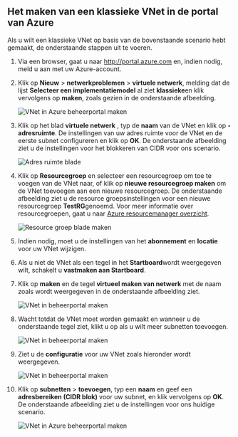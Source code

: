 ## <a name="how-to-create-a-classic-vnet-in-the-azure-portal"></a>Het maken van een klassieke VNet in de portal van Azure

Als u wilt een klassieke VNet op basis van de bovenstaande scenario hebt gemaakt, de onderstaande stappen uit te voeren.

1. Via een browser, gaat u naar http://portal.azure.com en, indien nodig, meld u aan met uw Azure-account.
2. Klik op **Nieuw** > **netwerkproblemen** > **virtuele netwerk**, melding dat de lijst **Selecteer een implementatiemodel** al ziet **klassieke**en klik vervolgens op **maken**, zoals gezien in de onderstaande afbeelding.

    ![VNet in Azure beheerportal maken](./media/virtual-networks-create-vnet-classic-pportal-include/vnet-create-pportal-figure1.gif)

3. Klik op het blad **virtuele netwerk** , typ de **naam** van de VNet en klik op **-adresruimte**. De instellingen van uw adres ruimte voor de VNet en de eerste subnet configureren en klik op **OK**. De onderstaande afbeelding ziet u de instellingen voor het blokkeren van CIDR voor ons scenario.

    ![Adres ruimte blade](./media/virtual-networks-create-vnet-classic-pportal-include/vnet-create-pportal-figure2.png)

4. Klik op **Resourcegroep** en selecteer een resourcegroep om toe te voegen van de VNet naar, of klik op **nieuwe resourcegroep maken** om de VNet toevoegen aan een nieuwe resourcegroep. De onderstaande afbeelding ziet u de resource groepsinstellingen voor een nieuwe resourcegroep **TestRG**genoemd. Voor meer informatie over resourcegroepen, gaat u naar [Azure resourcemanager overzicht](../articles/virtual-network/resource-group-overview.md#resource-groups).

    ![Resource groep blade maken](./media/virtual-networks-create-vnet-classic-pportal-include/vnet-create-pportal-figure3.png)

5. Indien nodig, moet u de instellingen van het **abonnement** en **locatie** voor uw VNet wijzigen. 

6. Als u niet de VNet als een tegel in het **Startboard**wordt weergegeven wilt, schakelt u **vastmaken aan Startboard**. 

7. Klik op **maken** en de tegel **virtueel maken van netwerk** met de naam zoals wordt weergegeven in de onderstaande afbeelding ziet.

    ![VNet in beheerportal maken](./media/virtual-networks-create-vnet-classic-pportal-include/vnet-create-pportal-figure4.png)

8. Wacht totdat de VNet moet worden gemaakt en wanneer u de onderstaande tegel ziet, klikt u op als u wilt meer subnetten toevoegen.

    ![VNet in beheerportal maken](./media/virtual-networks-create-vnet-classic-pportal-include/vnet-create-pportal-figure5.png)

9. Ziet u de **configuratie** voor uw VNet zoals hieronder wordt weergegeven. 

    ![VNet in beheerportal maken](./media/virtual-networks-create-vnet-classic-pportal-include/vnet-create-pportal-figure6.png)

10. Klik op **subnetten** > **toevoegen**, typ een **naam** en geef een **adresbereiken (CIDR blok)** voor uw subnet, en klik vervolgens op **OK**. De onderstaande afbeelding ziet u de instellingen voor ons huidige scenario.

    ![VNet in Azure beheerportal maken](./media/virtual-networks-create-vnet-classic-pportal-include/vnet-create-pportal-figure7.gif)